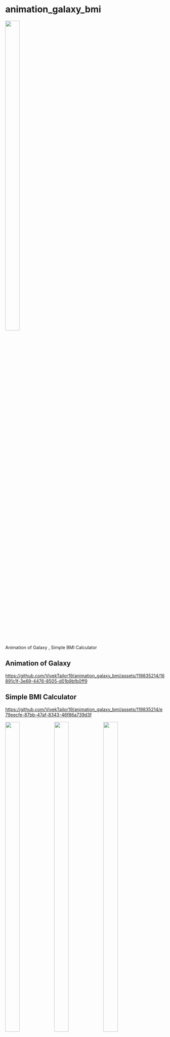 

# animation_galaxy_bmi
<p>
    <img src = "https://github.com/VivekTailor19/animation_galaxy_bmi/assets/119835214/7b64b8d1-7e13-4ac3-8331-2245cecc1ad1" height = "50%" width = "30%">


</p>
Animation of Galaxy , Simple BMI Calculator

## Animation of Galaxy


https://github.com/VivekTailor19/animation_galaxy_bmi/assets/119835214/16891c1f-3e69-4476-8505-d01b9bfb0ff9



## Simple BMI Calculator


https://github.com/VivekTailor19/animation_galaxy_bmi/assets/119835214/e79eecfe-87bb-47af-8343-46f86a739d3f
<p>

<img src = "https://github.com/VivekTailor19/animation_galaxy_bmi/assets/119835214/9f21da7d-e4dd-462e-806f-856a226592ac" height = "50%" width = "30%">

  <img src = "https://github.com/VivekTailor19/animation_galaxy_bmi/assets/119835214/d488832f-3d07-4b78-96d3-5614d8d288a4" height = "50%" width = "30%">
<img src = "https://github.com/VivekTailor19/animation_galaxy_bmi/assets/119835214/f3173196-bc00-4e91-8d47-67629592079d" height = "50%" width = "30%">

  <img src = "https://github.com/VivekTailor19/animation_galaxy_bmi/assets/119835214/a8e70cf1-8a01-49a9-a752-427f2fff0061" height = "50%" width = "30%">


</p>

